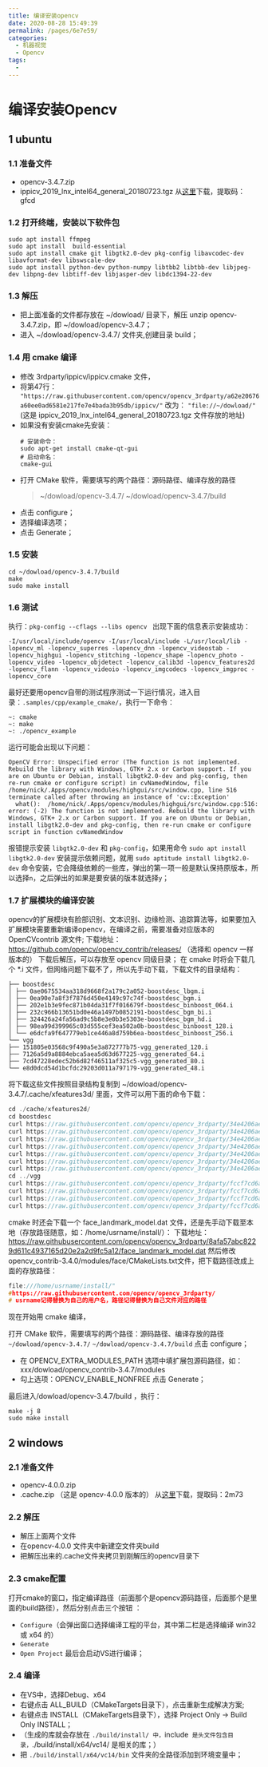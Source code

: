 ```yaml
---
title: 编译安装opencv
date: 2020-08-28 15:49:39
permalink: /pages/6e7e59/
categories: 
  - 机器视觉
  - Opencv
tags: 
  - 
---
```

# 编译安装Opencv

## 1 ubuntu

### 1.1 准备文件
- opencv-3.4.7.zip
- ippicv_2019_lnx_intel64_general_20180723.tgz
从[这里](https://pan.baidu.com/s/1WbZHE2EwNO3Z6tz8rkvfLQ)下载，提取码：gfcd

### 1.2 打开终端，安装以下软件包
```shell
sudo apt install ffmpeg
sudo apt install  build-essential
sudo apt install cmake git libgtk2.0-dev pkg-config libavcodec-dev libavformat-dev libswscale-dev  
sudo apt install python-dev python-numpy libtbb2 libtbb-dev libjpeg-dev libpng-dev libtiff-dev libjasper-dev libdc1394-22-dev
```

### 1.3 解压
- 把上面准备的文件都存放在 ~/dowload/ 目录下，解压 unzip opencv-3.4.7.zip，即 ~/dowload/opencv-3.4.7；
- 进入 ~/dowload/opencv-3.4.7/ 文件夹,创建目录 build；
### 1.4 用 cmake 编译
- 修改 3rdparty/ippicv/ippicv.cmake 文件，
- 将第47行：
	`"https://raw.githubusercontent.com/opencv/opencv_3rdparty/a62e20676a60ee0ad6581e217fe7e4bada3b95db/ippicv/"`
	改为：	`"file://~/dowload/"`(这是 ippicv_2019_lnx_intel64_general_20180723.tgz 文件存放的地址)
- 如果没有安装cmake先安装：
	```shell
	# 安装命令：
	sudo apt-get install cmake-qt-gui
	# 启动命名：
	cmake-gui
	```
- 打开 CMake 软件，需要填写的两个路径：源码路径、编译存放的路径
	> ~/dowload/opencv-3.4.7/ 
	> ~/dowload/opencv-3.4.7/build
- 点击 configure；
- 选择编译选项；
- 点击 Generate；
### 1.5 安装
```shell
cd ~/dowload/opencv-3.4.7/build
make 
sudo make install
```
### 1.6 测试
执行：`pkg-config --cflags --libs opencv `
出现下面的信息表示安装成功：
```shell
-I/usr/local/include/opencv -I/usr/local/include -L/usr/local/lib -lopencv_ml -lopencv_superres -lopencv_dnn -lopencv_videostab -lopencv_highgui -lopencv_stitching -lopencv_shape -lopencv_photo -lopencv_video -lopencv_objdetect -lopencv_calib3d -lopencv_features2d -lopencv_flann -lopencv_videoio -lopencv_imgcodecs -lopencv_imgproc -lopencv_core
```

最好还要用opencv自带的测试程序测试一下运行情况，进入目录：`.samples/cpp/example_cmake/`，执行一下命令：
```shell
~: cmake
~: make
~: ./opencv_example
```
运行可能会出现以下问题：
```shell
OpenCV Error: Unspecified error (The function is not implemented. Rebuild the library with Windows, GTK+ 2.x or Carbon support. If you are on Ubuntu or Debian, install libgtk2.0-dev and pkg-config, then re-run cmake or configure script) in cvNamedWindow, file /home/nick/.Apps/opencv/modules/highgui/src/window.cpp, line 516
terminate called after throwing an instance of 'cv::Exception'
  what():  /home/nick/.Apps/opencv/modules/highgui/src/window.cpp:516: error: (-2) The function is not implemented. Rebuild the library with Windows, GTK+ 2.x or Carbon support. If you are on Ubuntu or Debian, install libgtk2.0-dev and pkg-config, then re-run cmake or configure script in function cvNamedWindow
```
报错提示安装 `libgtk2.0-dev` 和 `pkg-config`，如果用命令 `sudo apt install libgtk2.0-dev` 安装提示依赖问题，就用 `sudo aptitude install libgtk2.0-dev` 命令安装，它会降级依赖的一些库，弹出的第一项一般是默认保持原版本，所以选择`n`，之后弹出的如果是要安装的版本就选择`y`；

### 1.7 扩展模块的编译安装
opencv的扩展模块有脸部识别、文本识别、边缘检测、追踪算法等，如果要加入扩展模块需要重新编译opencv，在编译之前，需要准备对应版本的 OpenCVcontrib 源文件;
下载地址：https://github.com/opencv/opencv_contrib/releases/</a> （选择和 opencv 一样版本的）
下载后解压，可以存放至 opencv 同级目录；
在 cmake 时将会下载几个 *.i 文件，但网络问题下载不了，所以先手动下载，下载文件的目录结构：
```
├── boostdesc
│ ├── 0ae0675534aa318d9668f2a179c2a052-boostdesc_lbgm.i
│ ├── 0ea90e7a8f3f7876d450e4149c97c74f-boostdesc_bgm.i
│ ├── 202e1b3e9fec871b04da31f7f016679f-boostdesc_binboost_064.i
│ ├── 232c966b13651bd0e46a1497b0852191-boostdesc_bgm_bi.i
│ ├── 324426a24fa56ad9c5b8e3e0b3e5303e-boostdesc_bgm_hd.i
│ ├── 98ea99d399965c03d555cef3ea502a0b-boostdesc_binboost_128.i
│ └── e6dcfa9f647779eb1ce446a8d759b6ea-boostdesc_binboost_256.i
└── vgg
├── 151805e03568c9f490a5e3a872777b75-vgg_generated_120.i
├── 7126a5d9a8884ebca5aea5d63d677225-vgg_generated_64.i
├── 7cd47228edec52b6d82f46511af325c5-vgg_generated_80.i
└── e8d0dcd54d1bcfdc29203d011a797179-vgg_generated_48.i
```
将下载这些文件按照目录结构复制到 ~/dowload/opencv-3.4.7/.cache/xfeatures3d/ 里面，文件可以用下面的命令下载：</p>
```c
cd ./cache/xfeatures2d/
cd boostdesc
curl https://raw.githubusercontent.com/opencv/opencv_3rdparty/34e4206aef44d50e6bbcd0ab06354b52e7466d26/boostdesc_lbgm.i > 0ae0675534aa318d9668f2a179c2a052-boostdesc_lbgm.i
curl https://raw.githubusercontent.com/opencv/opencv_3rdparty/34e4206aef44d50e6bbcd0ab06354b52e7466d26/boostdesc_binboost_256.i > e6dcfa9f647779eb1ce446a8d759b6ea-boostdesc_binboost_256.i
curl https://raw.githubusercontent.com/opencv/opencv_3rdparty/34e4206aef44d50e6bbcd0ab06354b52e7466d26/boostdesc_binboost_128.i > 98ea99d399965c03d555cef3ea502a0b-boostdesc_binboost_128.i
curl https://raw.githubusercontent.com/opencv/opencv_3rdparty/34e4206aef44d50e6bbcd0ab06354b52e7466d26/boostdesc_binboost_064.i > 202e1b3e9fec871b04da31f7f016679f-boostdesc_binboost_064.i
curl https://raw.githubusercontent.com/opencv/opencv_3rdparty/34e4206aef44d50e6bbcd0ab06354b52e7466d26/boostdesc_bgm_hd.i > 324426a24fa56ad9c5b8e3e0b3e5303e-boostdesc_bgm_hd.i
curl https://raw.githubusercontent.com/opencv/opencv_3rdparty/34e4206aef44d50e6bbcd0ab06354b52e7466d26/boostdesc_bgm_bi.i > 232c966b13651bd0e46a1497b0852191-boostdesc_bgm_bi.i
curl https://raw.githubusercontent.com/opencv/opencv_3rdparty/34e4206aef44d50e6bbcd0ab06354b52e7466d26/boostdesc_bgm.i > 0ea90e7a8f3f7876d450e4149c97c74f-boostdesc_bgm.i
cd ../vgg
curl https://raw.githubusercontent.com/opencv/opencv_3rdparty/fccf7cd6a4b12079f73bbfb21745f9babcd4eb1d/vgg_generated_120.i > 151805e03568c9f490a5e3a872777b75-vgg_generated_120.i
curl https://raw.githubusercontent.com/opencv/opencv_3rdparty/fccf7cd6a4b12079f73bbfb21745f9babcd4eb1d/vgg_generated_64.i > 7126a5d9a8884ebca5aea5d63d677225-vgg_generated_64.i
curl https://raw.githubusercontent.com/opencv/opencv_3rdparty/fccf7cd6a4b12079f73bbfb21745f9babcd4eb1d/vgg_generated_48.i > e8d0dcd54d1bcfdc29203d011a797179-vgg_generated_48.i
curl https://raw.githubusercontent.com/opencv/opencv_3rdparty/fccf7cd6a4b12079f73bbfb21745f9babcd4eb1d/vgg_generated_80.i > 7cd47228edec52b6d82f46511af325c5-vgg_generated_80.i
```
cmake 时还会下载一个 face_landmark_model.dat 文件，还是先手动下载至本地（存放路径随意，如：/home/usrname/install/）：
下载地址：
https://raw.githubusercontent.com/opencv/opencv_3rdparty/8afa57abc8229d611c4937165d20e2a2d9fc5a12/face_landmark_model.dat
然后修改opencv_contrib-3.4.0/modules/face/CMakeLists.txt文件，把下载路径改成上面的存放路径：
```c
file:///home/usrname/install/"
#https://raw.githubusercontent.com/opencv/opencv_3rdparty/
# usrname记得替换为自己的用户名，路径记得替换为自己文件对应的路径
```
现在开始用 cmake 编译，

打开 CMake 软件，需要填写的两个路径：源码路径、编译存放的路径
`~/dowload/opencv-3.4.7/`
`~/dowload/opencv-3.4.7/build`
点击 configure；

- 在 OPENCV_EXTRA_MODULES_PATH 选项中填扩展包源码路径，如：xxx/dowload/opencv_contrib-3.4.7/modules
- 勾上选项：OPENCV_ENABLE_NONFREE
点击 Generate；

最后进入/dowload/opencv-3.4.7/build ，执行：
```
make -j 8
sudo make install
```

## 2 windows
### 2.1 准备文件
 - opencv-4.0.0.zip
 - .cache.zip （这是 opencv-4.0.0 版本的）
从[这里](https://pan.baidu.com/s/1VE86P8F3gtjOwninl6SKWw)下载，提取码：2m73 

### 2.2 解压
- 解压上面两个文件
- 在opencv-4.0.0 文件夹中新建空文件夹build
- 把解压出来的.cache文件夹拷贝到刚解压的opencv目录下

### 2.3 cmake配置
打开cmake的窗口，指定编译路径（前面那个是opencv源码路径，后面那个是里面的build路径），然后分别点击三个按钮 ：
- `Configure`（会弹出窗口选择编译工程的平台，其中第二栏是选择编译 win32 或 x64 的）
- `Generate`
- `Open Project`
最后会启动VS进行编译；
### 2.4 编译
- 在VS中，选择Debug、x64
- 右键点击 ALL_BUILD（CMakeTargets目录下），点击重新生成解决方案;
- 右键点击 INSTALL（CMakeTargets目录下），选择 Project Only -> Build Only INSTALL；
- （生成的库就会存放在 `./build/install/ 中，`include` 是头文件包含目录，`./build/install/x64/vc14/ 是相关的库；）
- 把 `./build/install/x64/vc14/bin` 文件夹的全路径添加到环境变量中；